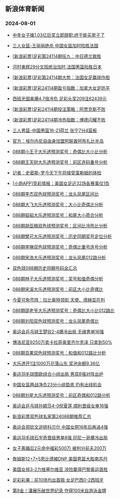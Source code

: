 ## 新浪体育新闻 
### 2024-08-01

+ [中年女子擒1.03亿巨奖立即辞职:终于能买房子了](https://sports.sina.com.cn/l/2024-07-31/doc-incfynpn4158447.shtml)

+ [三人女篮-王丽丽绝杀 中国女篮加时险胜法国](https://sports.sina.com.cn/basketball/cba/2024-07-31/doc-incfysvp6043790.shtml)

+ [[新浪彩票]足彩第24114期任九：中日德兰致胜](https://sports.sina.com.cn/l/2024-07-31/doc-incfysvk4029381.shtml)

+ [河村勇辉29分文班统治加时 法国男篮险胜日本](https://sports.sina.com.cn/basketball/nba/2024-07-31/doc-incfynpp9380082.shtml)

+ [[新浪彩票]足彩第24114期大势：法国女足赢球作胆](https://sports.sina.com.cn/l/2024-07-31/doc-incfysvp6035909.shtml)

+ [[新浪彩票]足彩24114期盈亏指数：加拿大女足防平](https://sports.sina.com.cn/l/2024-07-31/doc-incfysvk4030506.shtml)

+ [西班牙国奥爆4.7倍冷负 足彩头奖209注62439元](https://sports.sina.com.cn/l/2024-07-31/doc-incfynpr6164896.shtml)

+ [[新浪彩票]足彩24114期投注策略：阿贾克斯不败](https://sports.sina.com.cn/l/2024-07-31/doc-incfysvk4029590.shtml)

+ [[新浪彩票]足彩24114期冷热指数：博德闪耀不败](https://sports.sina.com.cn/l/2024-07-31/doc-incfyxch3954133.shtml)

+ [三人男篮-中国男篮16-21荷兰 张宁7分4篮板](https://sports.sina.com.cn/basketball/cba/2024-07-31/doc-incfysvp6045600.shtml)

+ [官方：埃尔内尼自由身加盟阿联酋阿布扎比半岛](https://sports.sina.com.cn/g/2024-07-31/doc-incfxvru4481951.shtml)

+ [088期小王子大乐透预测奖号：奇偶比大小比分析](https://sports.sina.com.cn/l/2024-07-31/doc-incfzcma7128621.shtml)

+ [088期王天财大乐透预测奖号：前区连码重号分析](https://sports.sina.com.cn/l/2024-07-31/doc-incfzcme3904025.shtml)

+ [记者：史密斯-罗今天下午将接受富勒姆的体检](https://sports.sina.com.cn/g/2024-07-31/doc-incfxvrx6510470.shtml)

+ [[小炮APP]竞彩情报：美国女足近32场各赛事仅1负](https://sports.sina.com.cn/l/2024-07-31/doc-incfysvk4064888.shtml)

+ [088期李杰双色球预测奖号：龙头凤尾区间比](https://sports.sina.com.cn/l/2024-07-31/doc-incfzcmf9129742.shtml)

+ [088期大飞大乐透预测奖号：大小比奇偶比分析](https://sports.sina.com.cn/l/2024-07-31/doc-incfyxch3978065.shtml)

+ [088期韬韬大乐透预测奖号：和尾大小质合分析](https://sports.sina.com.cn/l/2024-07-31/doc-incfzcma7126527.shtml)

+ [088期胡亚楠双色球预测奖号：区间比冷热比分析](https://sports.sina.com.cn/l/2024-07-31/doc-incfzitc9002502.shtml)

+ [088期樊可大乐透预测奖号：历史同期奖号定位分析](https://sports.sina.com.cn/l/2024-07-31/doc-incfyxce7200954.shtml)

+ [088期李琳双色球预测奖号：奇偶比重号连号分析](https://sports.sina.com.cn/l/2024-07-31/doc-incfzcma7133164.shtml)

+ [088期宋浩大乐透预测奖号：龙头凤尾012路分析](https://sports.sina.com.cn/l/2024-07-31/doc-incfzcmi5897767.shtml)

+ [双色球088期历史同期号码全汇总](https://sports.sina.com.cn/l/2024-07-31/doc-incfzisy7010984.shtml)

+ [088期林子大乐透预测奖号：奖号和值奇偶分析](https://sports.sina.com.cn/l/2024-07-31/doc-incfyxce7203904.shtml)

+ [088期宋溪大乐透预测奖号：前区大小比奇偶比](https://sports.sina.com.cn/l/2024-07-31/doc-incfzcmf9120713.shtml)

+ [今夏可免签阵：拉比奥特领衔 天使、德赫亚在列](https://sports.sina.com.cn/g/2024-07-31/doc-incfxvrx6506239.shtml)

+ [088期邵老爷大乐透预测奖号：奇偶比大小比012路比](https://sports.sina.com.cn/l/2024-07-31/doc-incfzcmi5897977.shtml)

+ [088期刘阳双色球预测奖号：龙头凤尾奇偶比](https://sports.sina.com.cn/l/2024-07-31/doc-incfzcma7131934.shtml)

+ [奥运会乒乓球王楚钦2-4爆冷出局 无缘男单16强](https://sports.sina.com.cn/others/pingpang/2024-07-31/doc-incfzitf5833053.shtml)

+ [博洛尼亚9250万卖卡拉菲奥里齐尔克泽 只拿到50%](https://sports.sina.com.cn/g/2024-07-31/doc-incfxvrx6506724.shtml)

+ [088期百果双色球预测奖号：和值和012路比分析](https://sports.sina.com.cn/l/2024-07-31/doc-incfzcme3916745.shtml)

+ [大乐透开1注1000万花落山东 奖池余额9.36亿](https://sports.sina.com.cn/l/2024-07-31/doc-incfzyqx5545223.shtml)

+ [奥运羽毛球图欧组合小组出局 男双8强对阵出炉](https://sports.sina.com.cn/others/badmin/2024-07-31/doc-incfzyqv8758182.shtml)

+ [中国女篮两战净负23分小组垫底 仍有出线机会](https://sports.sina.com.cn/basketball/cba/2024-07-31/doc-incfzuhz5660243.shtml)

+ [088期刘星大乐透预测奖号：前区奇偶和012路分析](https://sports.sina.com.cn/l/2024-07-31/doc-incfyxce7204053.shtml)

+ [奥运会乒乓球孙颖莎4-0倪夏莲 顺利晋级女单16强](https://sports.sina.com.cn/others/pingpang/2024-07-31/doc-incfzpzc5719747.shtml)

+ [新浪彩票双色球名家第24088期推荐汇总](https://sports.sina.com.cn/l/2024-07-31/doc-incfzita3801582.shtml)

+ [奥运会郑钦文逆转科贝尔 中国女网16年后再进4强](https://sports.sina.com.cn/tennis/china/2024-07-31/doc-incfzyqu3564984.shtml)

+ [奥运羽毛球石宇奇晋级男单8强 印尼一哥爆冷出局](https://sports.sina.com.cn/others/badmin/2024-07-31/doc-incfzpzc5757588.shtml)

+ [女子离婚后2元命中福彩500万 被判分前夫200万](https://sports.sina.com.cn/l/2024-08-01/doc-inchavuk3123544.shtml)

+ [詹姆斯12+7+5恩比德被DNP 美国男篮大胜南苏丹](https://sports.sina.com.cn/basketball/nba/2024-08-01/doc-inchavup5096232.shtml)

+ [美国女排3-2力挫塞尔维亚 涉险赢得巴黎奥运首胜](https://sports.sina.com.cn/others/volleyball/2024-08-01/doc-inchavum8318791.shtml)

+ [足彩彩果：前10场均出首赔 女足巴西0-2西班牙](https://sports.sina.com.cn/l/2024-08-01/doc-inchavup5104827.shtml)

+ [第9金！潘展乐破世界纪录 夺得100米自游泳金牌](https://sports.sina.com.cn/others/swim/2024-08-01/doc-inchavum8334090.shtml)

